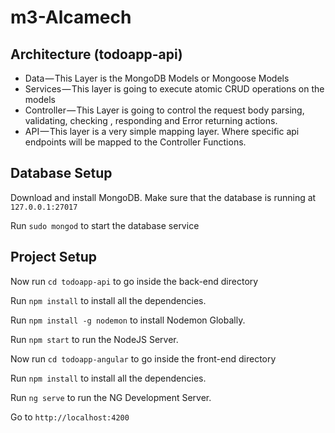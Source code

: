 # m3-Alcamech

## Architecture (todoapp-api)
  - Data — This Layer is the MongoDB Models or Mongoose Models
  - Services — This layer is going to execute atomic CRUD operations on the models
  - Controller — This Layer is going to control the request body parsing, validating, checking , responding and Error returning actions.
  - API — This layer is a very simple mapping layer. Where specific api endpoints will be mapped to the Controller Functions.

## Database Setup

Download and install MongoDB.
Make sure that the database is running at `127.0.0.1:27017`

Run `sudo mongod` to start the database service

## Project Setup

Now run `cd todoapp-api` to go inside the back-end directory

Run `npm install` to install all the dependencies.

Run `npm install -g nodemon` to install Nodemon Globally.

Run `npm start` to run the NodeJS Server.

Now run `cd todoapp-angular` to go inside the front-end directory

Run `npm install` to install all the dependencies.

Run `ng serve` to run the NG Development Server.

Go to `http://localhost:4200`
